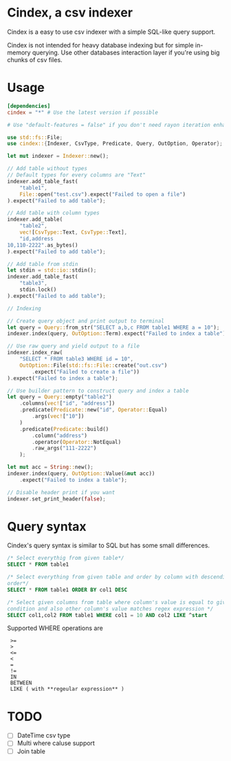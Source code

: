 # Cindex, a csv indexer

Cindex is a easy to use csv indexer with a simple SQL-like query support.

Cindex is not intended for heavy database indexing but for simple in-memory
querying. Use other databases interaction layer if you're using big chunks of
csv files.

# Usage

```toml
[dependencies]
cindex = "*" # Use the latest version if possible

# Use "default-features = false" if you don't need rayon iteration enhancement.
```

```rust
use std::fs::File;
use cindex::{Indexer, CsvType, Predicate, Query, OutOption, Operator};

let mut indexer = Indexer::new();

// Add table without types
// Default types for every columns are "Text"
indexer.add_table_fast(
    "table1", 
    File::open("test.csv").expect("Failed to open a file")
).expect("Failed to add table");

// Add table with column types
indexer.add_table(
    "table2", 
    vec![CsvType::Text, CsvType::Text],
    "id,address
10,110-2222".as_bytes()
).expect("Failed to add table");

// Add table from stdin
let stdin = std::io::stdin();
indexer.add_table_fast(
    "table3", 
    stdin.lock()
).expect("Failed to add table");

// Indexing

// Create query object and print output to terminal
let query = Query::from_str("SELECT a,b,c FROM table1 WHERE a = 10");
indexer.index(query, OutOption::Term).expect("Failed to index a table");

// Use raw query and yield output to a file
indexer.index_raw(
    "SELECT * FROM table3 WHERE id = 10", 
    OutOption::File(std::fs::File::create("out.csv")
		.expect("Failed to create a file"))
).expect("Failed to index a table");

// Use builder pattern to construct query and index a table
let query = Query::empty("table2")
    .columns(vec!["id", "address"])
    .predicate(Predicate::new("id", Operator::Equal)
        .args(vec!["10"])
    )
    .predicate(Predicate::build()
        .column("address")
        .operator(Operator::NotEqual)
        .raw_args("111-2222")
    );

let mut acc = String::new();
indexer.index(query, OutOption::Value(&mut acc))
	.expect("Failed to index a table");

// Disable header print if you want
indexer.set_print_header(false);
```
# Query syntax

Cindex's query syntax is similar to SQL but has some small differences.

```SQL
/* Select everythig from given table*/
SELECT * FROM table1

/* Select everything from given table and order by column with descending
order*/
SELECT * FROM table1 ORDER BY col1 DESC

/* Select given columns from table where column's value is equal to given
condition and also other column's value matches regex expression */
SELECT col1,col2 FROM table1 WHERE col1 = 10 AND col2 LIKE ^start
```

Supported WHERE operations are

```
 >= 
 >
 <=
 <
 =
 !=
 IN
 BETWEEN
 LIKE ( with **regeular expression** )
```

# TODO

* [ ] DateTime csv type
* [ ] Multi where caluse support
* [ ] Join table
